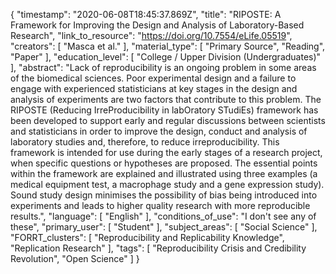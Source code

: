 {
    "timestamp": "2020-06-08T18:45:37.869Z",
    "title": "RIPOSTE: A Framework for Improving the Design and Analysis of Laboratory-Based Research",
    "link_to_resource": "https://doi.org/10.7554/eLife.05519",
    "creators": [
        "Masca et al."
    ],
    "material_type": [
        "Primary Source",
        "Reading",
        "Paper"
    ],
    "education_level": [
        "College / Upper Division (Undergraduates)"
    ],
    "abstract": "Lack of reproducibility is an ongoing problem in some areas of the biomedical sciences. Poor experimental design and a failure to engage with experienced statisticians at key stages in the design and analysis of experiments are two factors that contribute to this problem. The RIPOSTE (Reducing IrreProducibility in labOratory STudiEs) framework has been developed to support early and regular discussions between scientists and statisticians in order to improve the design, conduct and analysis of laboratory studies and, therefore, to reduce irreproducibility. This framework is intended for use during the early stages of a research project, when specific questions or hypotheses are proposed. The essential points within the framework are explained and illustrated using three examples (a medical equipment test, a macrophage study and a gene expression study). Sound study design minimises the possibility of bias being introduced into experiments and leads to higher quality research with more reproducible results.",
    "language": [
        "English"
    ],
    "conditions_of_use": "I don't see any of these",
    "primary_user": [
        "Student"
    ],
    "subject_areas": [
        "Social Science"
    ],
    "FORRT_clusters": [
        "Reproducibility and Replicability Knowledge",
        "Replication Research"
    ],
    "tags": [
        "Reproducibility Crisis and Credibility Revolution",
        "Open Science"
    ]
}